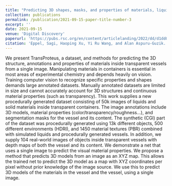 ```yaml
---
title: "Predicting 3D shapes, masks, and properties of materials, liquids, and objects inside transparent containers, using the TransProteus CGI dataset"
collection: publications
permalink: /publication/2021-09-15-paper-title-number-3
excerpt: ''
date: 2021-09-15
venue: 'Digital Discovery'
paperurl: 'https://pubs.rsc.org/en/content/articlelanding/2022/dd/d1dd00014d'
citation: 'Eppel, Sagi, Haoping Xu, Yi Ru Wang, and Alan Aspuru-Guzik. “Predicting 3D Shapes, Masks, and Properties of Materials inside Transparent Containers, Using the TransProteus CGI Dataset.” Digital Discovery 1, no. 1'
---
```

We present TransProteus, a dataset, and methods for predicting the 3D structure, annotations and properties of materials inside transparent vessels from a single image. Manipulating materials in containers is essential in most areas of experimental chemistry and depends heavily on vision. Training computer vision to recognize specific properties and shapes demands large annotated datasets. Manually annotated datasets are limited in size and cannot accurately account for 3D structures and continuous material properties (such as transparency). This work supplies a new procedurally generated dataset consisting of 50k images of liquids and solid materials inside transparent containers. The image annotations include 3D models, material properties (color/transparency/roughness…), and segmentation masks for the vessel and its content. The synthetic (CGI) part of the dataset was procedurally generated using 13k different objects, 500 different environments (HDRI), and 1450 material textures (PBR) combined with simulated liquids and procedurally generated vessels. In addition, we supply 104 real-world images of objects inside transparent vessels with depth maps of both the vessel and its content. We demonstrate a net that uses a single image to predict the visual material properties. We propose a method that predicts 3D models from an image as an XYZ map. This allows the trained net to predict the 3D model as a map with XYZ coordinates per pixel without prior knowledge of the image source. We use this to predict 3D models of the materials in the vessel and the vessel, using a single image.